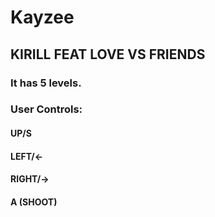# Kayzee

## KIRILL FEAT LOVE VS FRIENDS

### It has 5 levels.

### User Controls:
#### UP/S
#### LEFT/<-
#### RIGHT/->
#### A (SHOOT)
